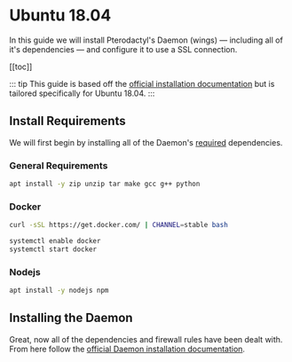 # Ubuntu 18.04
In this guide we will install Pterodactyl's Daemon (wings) — including all of it's dependencies — and configure it
to use a SSL connection.

[[toc]]

::: tip
This guide is based off the [official installation documentation](/daemon/installing.md) but is tailored specifically for Ubuntu 18.04.
:::

## Install Requirements
We will first begin by installing all of the Daemon's [required](/daemon/installing.md#dependencies) dependencies.

### General Requirements
```bash
apt install -y zip unzip tar make gcc g++ python
```

### Docker

```bash
curl -sSL https://get.docker.com/ | CHANNEL=stable bash

systemctl enable docker
systemctl start docker
```

### Nodejs

```bash
apt install -y nodejs npm
```

## Installing the Daemon
Great, now all of the dependencies and firewall rules have been dealt with. From here follow the [official Daemon installation documentation](/daemon/installing.md#installing-daemon-software).
